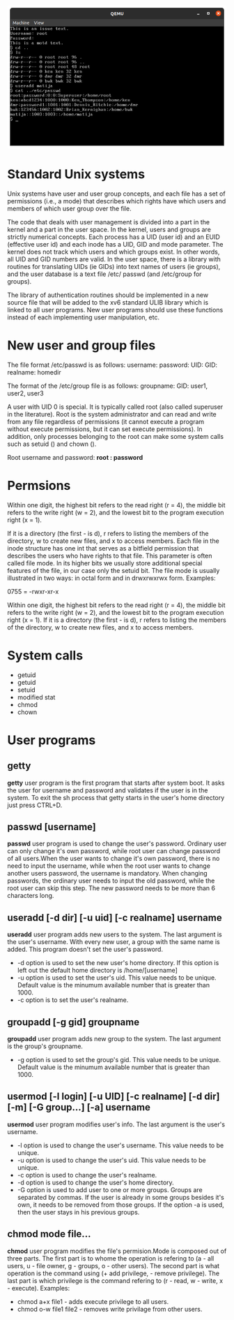 ![alt text](https://github.com/gojkovicmatija99/Users-and-groups-in-xv6/blob/master/demo.png)

# Standard Unix systems

Unix systems have user and user group concepts, and each file has a set of permissions (i.e., a mode) that describes which rights have which users and members of which user group over the file.

The code that deals with user management is divided into a part in the kernel and a part in the user space. In the kernel, users and groups are strictly numerical concepts. Each process has a UID (user id) and an EUID (effective user id) and each inode has a UID, GID and mode parameter. The kernel does not track which users and which groups exist. In other words, all UID and GID numbers are valid. In the user space, there is a library with routines for translating UIDs (ie GIDs) into text names of users (ie groups), and the user database is a text file /etc/ passwd (and /etc/group for groups).

The library of authentication routines should be implemented in a new source file that will be added to the xv6 standard ULIB library which is linked to all user programs. New user programs should use these functions instead of each implementing user manipulation, etc.

# New user and group files

The file format /etc/passwd is as follows:
username: password: UID: GID: realname: homedir

The format of the /etc/group file is as follows:
groupname: GID: user1, user2, user3

A user with UID 0 is special. It is typically called root (also called superuser in the literature). Root is the system administrator and can read and write from any file regardless of permissions (it cannot execute a program without execute permissions, but it can set execute permissions). In addition, only processes belonging to the root can make some system calls such as setuid () and chown ().

Root username and password: **root : password**

# Permsions
Within one digit, the highest bit refers to the read right (r = 4), the middle bit refers to the write right (w = 2), and the lowest bit to the program execution right (x = 1).

If it is a directory (the first - is d), r refers to listing the members of the directory, w to create new files, and x to access members.
Each file in the inode structure has one int that serves as a bitfield permission that describes the users who have rights to that file. This parameter is often called file mode. In its higher bits we usually store additional special features of the file, in our case only the setuid bit. The file mode is usually illustrated in two ways: in octal form and in drwxrwxrwx form. Examples:

0755 = -rwxr-xr-x

Within one digit, the highest bit refers to the read right (r = 4), the middle bit refers to the write right (w = 2), and the lowest bit to the program execution right (x = 1). If it is a directory (the first - is d), r refers to listing the members of the directory, w to create new files, and x to access members.

# System calls

- getuid
- getuid 
- setuid 
- modified stat
- chmod
- chown

# User programs

## getty
**getty** user program is the first program that starts after system boot. It asks the user for username and password and validates if the user is in the system. To exit the sh process that getty starts in the user's home directory just press CTRL+D.

## passwd [username]
**passwd** user program is used to change the user's password. Ordinary user can only change it's own password, while root user can change password of all users.When the user wants to change it's own password, there is no need to input the username, while when the root user wants to change another users password, the username is mandatory. When changing passwords, the ordinary user needs to input the old password, while the root user can skip this step. The new password needs to be more than 6 characters long.

## useradd [-d dir] [-u uid] [-c realname] username
**useradd** user program adds new users to the system. The last argument is the user's username. With every new user, a group with the same name is added. This program doesn't set the user's password. 
- -d option is used to set the new user's home directory. If this option is left out the default home directory is /home/[username]
- -u option is used to set the user's uid. This value needs to be unique. Default value is the minumum available number that is greater than 1000.
- -c option is to set the user's realname.

## groupadd [-g gid] groupname
**groupadd** user program adds new group to the system. The last argument is the group's groupname.
- -g option is used to set the group's gid. This value needs to be unique. Default value is the minumum available number that is greater than 1000.
## usermod [-l login] [-u UID] [-c realname] [-d dir] [-m] [-G group…] [-a] username
**usermod** user program modifies user's info. The last argument is the user's username.
- -l option is used to change the user's username. This value needs to be unique.
- -u option is used to change the user's uid. This value needs to be unique.
- -c option is used to change the user's realname.
- -d option is used to change the user's home directory.
- -G option is used to add user to one or more groups. Groups are separated by commas. If the user is already in some groups besides it's own, it needs to be removed from those groups. If the option -a is used, then the user stays in his previous groups.

## chmod mode file...
**chmod** user program modifies the file's permision.Mode is composed out of three parts. The first part is to whome the operation is refering to (a - all users, u - file owner, g - groups, o - other users). The second part is what operation is the command using (+ add privilege, - remove privilege). The last part is which privilege is the command refering to (r - read, w - write, x - execute). Examples:
- chmod a+x file1 - adds execute privilege to all users.
- chmod o-w file1 file2 - removes write privilage from other users.
